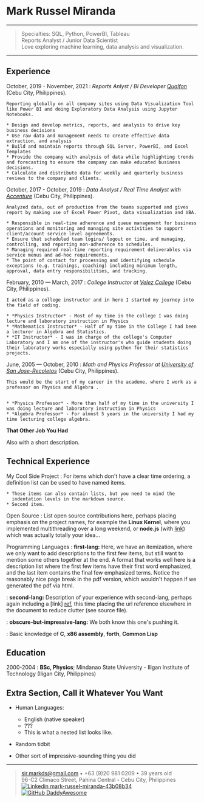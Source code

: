 Mark Russel Miranda
============

----

> Specialties: SQL, Python, PowerBI, Tableau\
> Reports Analyst / Junior Data Scientist\
> Love exploring machine learning, data analysis and visualization.

----

Experience
----------

October, 2019 - November, 2021
:   *Reports Anlyst / BI Developer [Qualfon](https://www.qualfon.com/)*
    (Cebu City, Philippines).

    Reporting globally on all company sites using Data Visualization Tool like Power BI and doing Exploratory Data Analysis using Jupyter Notebooks.
    
    * Design and develop metrics, reports, and analysis to drive key business decisions
    * Use raw data and management needs to create effective data extraction, and analysis
    * Build and maintain reports through SQL Server, PowerBI, and Excel Templates
    * Provide the company with analysis of data while highlighting trends and forecasting to ensure the company can make educated business decisions. 
    * Calculate and distribute data for weekly and quarterly business reviews to the company and clients.

October, 2017 - October, 2019
:   *Data Analyst / Real Time Analyst with
    [Accenture](https://www.accenture.com/ph-en)* (Cebu City, Philippines).

    Analyzed data, out of production from the teams supported and gives report by making use of Excel Power Pivot, data visualization and VBA.

    * Responsible in real-time adherence and queue management for business operations and monitoring and managing site activities to support client/account service level agreements.
    * Ensure that scheduled team logins/ logout on time, and managing, controlling, and reporting non-adherence to schedules.
    * Managing required real-time reporting requirement deliverables via service menus and ad-hoc requirements.
    * The point of contact for processing and identifying schedule exceptions (e.g. trainings, coaching) including minimum length, approval, data entry responsibilities, and tracking.

February, 2010 — March, 2017
:   *College Instructor at [Velez College](hhttp://www.velezcollege.com/)*
    (Cebu City, Philippines).

    I acted as a college instructor and in here I started my journey into the field of coding.

    * *Physics Instructor* - Most of my time in the college I was doing lecture and laboratory instruction in Physics
    * *Mathematics Instructor* - Half of my time in the College I had been a lecturer in Algebra and Statistics.
    * *IT Instructor* - I was in charge of the college's Computer Laboratory and I am one of the instructor's who guide students doing their laboratory works especially using python for their statistics projects. 
    
June, 2005 — October, 2010
:   *Math and Physics Professor at [University of San Jose-Recoletos](https://usjr.edu.ph/)* (Cebu City, Philippines).

    This would be the start of my career in the academe, where I work as a professor on Physics and Algebra .  


    * *Physics Professor* - More than half of my time in the university I was doing lecture and laboratory instruction in Physics
    * *Algebra Professor* - For almost 5 years in the university I had my time lecturing college algebra. 


**That Other Job You Had**

Also with a short description.

Technical Experience
--------------------

My Cool Side Project
:   For items which don't have a clear time ordering, a definition
    list can be used to have named items.

    * These items can also contain lists, but you need to mind the
      indentation levels in the markdown source.
    * Second item.

Open Source
:   List open source contributions here, perhaps placing emphasis on
    the project names, for example the **Linux Kernel**, where you
    implemented multithreading over a long weekend, or **node.js**
    (with [link](http://nodejs.org)) which was actually totally
    your idea...

Programming Languages
:   **first-lang:** Here, we have an itemization, where we only want
    to add descriptions to the first few items, but still want to
    mention some others together at the end. A format that works well
    here is a description list where the first few items have their
    first word emphasized, and the last item contains the final few
    emphasized terms. Notice the reasonably nice page break in the pdf
    version, which wouldn't happen if we generated the pdf via html.

:   **second-lang:** Description of your experience with second-lang,
    perhaps again including a [link] [ref], this time placing the url
    reference elsewhere in the document to reduce clutter (see source
    file). 

:   **obscure-but-impressive-lang:** We both know this one's pushing
    it.

:   Basic knowledge of **C**, **x86 assembly**, **forth**, **Common Lisp**

[ref]: https://github.com/githubuser/superlongprojectname

Education
---------

2000-2004
:   **BSc, Physics**; Mindanao State University - Iligan Institute of Technology (Iligan City, Philippines)


Extra Section, Call it Whatever You Want
----------------------------------------

* Human Languages:

     * English (native speaker)
     * ???
     * This is what a nested list looks like.

* Random tidbit

* Other sort of impressive-sounding thing you did

----

> <sir.markds@gmail.com> • +63 (9)20 981 0209 • 39 years old\
> 96-C2 Climaco Street, Pahina Central - Cebu City, Philippines\
> [![Linkedin](https://i.stack.imgur.com/gVE0j.png) mark-russel-miranda-43b08b34](https://www.linkedin.com/in/mark-russel-miranda-43b08b34/)\
> [![GitHub](https://i.stack.imgur.com/tskMh.png) DaddyAwesome](https://github.com/daddyawesome)
